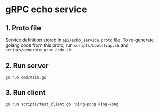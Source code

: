 # gRPC echo service

## 1. Proto file
Service definition stored in `api/echo_service.proto` file.
To re-generate golang code from this proto, run `scripts/bootstrap.sh` and `scripts/generate_grpc_code.sh`

## 2. Run server
`go run cmd/main.go`


## 3. Run client
`go run scripts/test_client.go 'ping-pong king-kong'`
